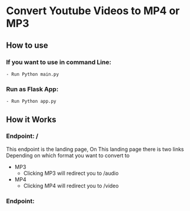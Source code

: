 # Convert Youtube Videos to MP4 or MP3

## How to use

### If you want to use in command Line:

    - Run Python main.py

### Run as Flask App:

    - Run Python app.py

## How it Works

### Endpoint: /

This endpoint is the landing page, On This landing page there is two links Depending on which format you want to convert to

- MP3
  - Clicking MP3 will redirect you to /audio
- MP4
  - Clicking MP4 will redirect you to /video

### Endpoint:
